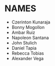 # NAMES
* Czerinton Kunaraja
* Bonny Mogollon
* Ambar Ruiz
* Napoleon Santana
* John Stulich
* Daniel Tapia
* Rebecca Tobias
* Alexander Vega
